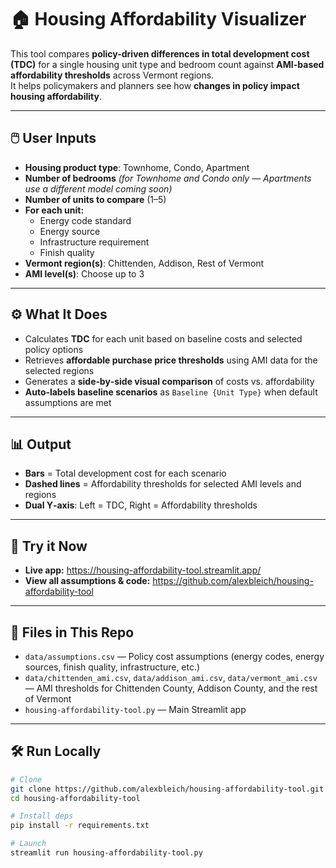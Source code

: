 # 🏠 Housing Affordability Visualizer

This tool compares **policy-driven differences in total development cost (TDC)** for a single housing unit type and bedroom count against **AMI-based affordability thresholds** across Vermont regions.  
It helps policymakers and planners see how **changes in policy impact housing affordability**.

---

## 🖱️ User Inputs
- **Housing product type**: Townhome, Condo, Apartment  
- **Number of bedrooms** *(for Townhome and Condo only — Apartments use a different model coming soon)*  
- **Number of units to compare** (1–5)  
- **For each unit:**
  - Energy code standard  
  - Energy source  
  - Infrastructure requirement  
  - Finish quality  
- **Vermont region(s)**: Chittenden, Addison, Rest of Vermont  
- **AMI level(s)**: Choose up to 3

---

## ⚙️ What It Does
- Calculates **TDC** for each unit based on baseline costs and selected policy options  
- Retrieves **affordable purchase price thresholds** using AMI data for the selected regions  
- Generates a **side‑by‑side visual comparison** of costs vs. affordability  
- **Auto‑labels baseline scenarios** as `Baseline {Unit Type}` when default assumptions are met

---

## 📊 Output
- **Bars** = Total development cost for each scenario  
- **Dashed lines** = Affordability thresholds for selected AMI levels and regions  
- **Dual Y‑axis**: Left = TDC, Right = Affordability thresholds

---

## 🚀 Try it Now
- **Live app:** https://housing-affordability-tool.streamlit.app/  
- **View all assumptions & code:** https://github.com/alexbleich/housing-affordability-tool

---

## 📁 Files in This Repo
- `data/assumptions.csv` — Policy cost assumptions (energy codes, energy sources, finish quality, infrastructure, etc.)  
- `data/chittenden_ami.csv`, `data/addison_ami.csv`, `data/vermont_ami.csv` — AMI thresholds for Chittenden County, Addison County, and the rest of Vermont  
- `housing-affordability-tool.py` — Main Streamlit app

---

## 🛠️ Run Locally
```bash
# Clone
git clone https://github.com/alexbleich/housing-affordability-tool.git
cd housing-affordability-tool

# Install deps
pip install -r requirements.txt

# Launch
streamlit run housing-affordability-tool.py
